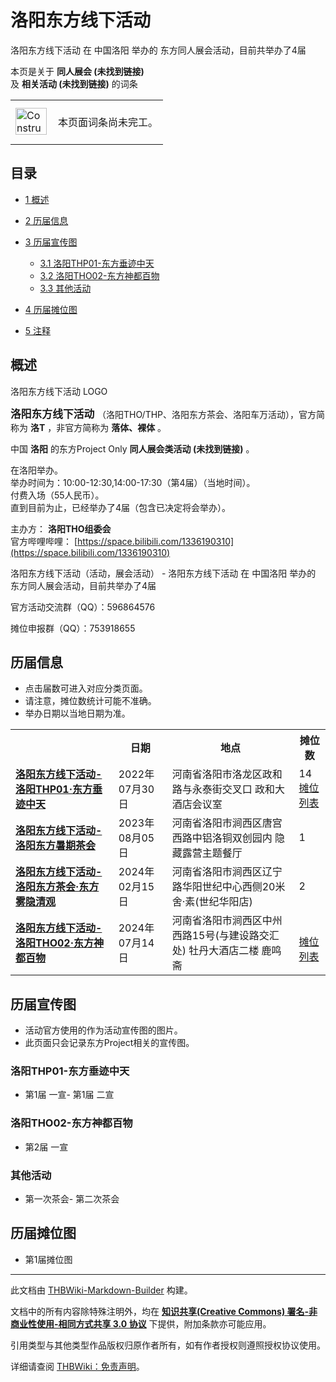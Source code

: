 # 洛阳东方线下活动

<!-- source html: G:\repos\THBWiki-Markdown-Builder\THBWikiMarkdown\Temp\main\3\3c\ns0%3A%E6%B4%9B%E9%98%B3%E4%B8%9C%E6%96%B9%E7%BA%BF%E4%B8%8B%E6%B4%BB%E5%8A%A8.html -->

洛阳东方线下活动 在 中国洛阳 举办的  东方同人展会活动，目前共举办了4届

本页是关于 **同人展会 (未找到链接)**   
及 **相关活动 (未找到链接)** 的词条
<center>

<table>
<tbody><tr>
<td class="mbox-image"><div style="width: 52px;">
  <a href="./文件-ConstructionClock.png.md" class="image"><img alt="ConstructionClock.png" src="https://upload.thwiki.cc/thumb/f/f1/ConstructionClock.png/50px-ConstructionClock.png" decoding="async" loading="lazy" width="50" height="43" srcset="https://upload.thwiki.cc/thumb/f/f1/ConstructionClock.png/75px-ConstructionClock.png 1.5x, https://upload.thwiki.cc/thumb/f/f1/ConstructionClock.png/100px-ConstructionClock.png 2x" data-file-width="689" data-file-height="587"></a></div></td>
<td class="mbox-text" style=""><br>本页面词条尚未完工。<br><br></td>
</tr>
</tbody></table>


</center>
  
  

  

## 目录

- [1 概述](#概述)
- [2 历届信息](#历届信息)
- [3 历届宣传图](#历届宣传图)

  - [3.1 洛阳THP01-东方垂迹中天](#洛阳THP01-东方垂迹中天)
  - [3.2 洛阳THO02-东方神都百物](#洛阳THO02-东方神都百物)
  - [3.3 其他活动](#其他活动)



- [4 历届摊位图](#历届摊位图)
- [5 注释](#注释)




## 概述
[](./文件-洛TLOGO.jpg.md)  [](./文件-洛TLOGO.jpg.md)洛阳东方线下活动 LOGO
  
<big> **洛阳东方线下活动** </big>（洛阳THO/THP、洛阳东方茶会、洛阳车万活动），官方简称为 **洛T** ，非官方简称为 **落体、裸体** 。  
  
  
  
  
中国 **洛阳** 的东方Project Only **同人展会类活动 (未找到链接)** 。  
  
在洛阳举办。  
举办时间为：10:00-12:30,14:00-17:30（第4届）（当地时间）。  
付费入场（55人民币）。  
直到目前为止，已经举办了4届（包含已决定将会举办）。  
  
  
  
  
主办方： **洛阳THO组委会**   
官方哔哩哔哩： [https://space.bilibili.com/1336190310](https://space.bilibili.com/1336190310)   
  
洛阳东方线下活动（活动，展会活动） - 洛阳东方线下活动 在 中国洛阳 举办的  东方同人展会活动，目前共举办了4届
  
  

官方活动交流群（QQ）：596864576
  
  
摊位申报群（QQ）：753918655
  

## 历届信息
- 点击届数可进入对应分类页面。
- 请注意，摊位数统计可能不准确。
- 举办日期以当地日期为准。


<table>
<tbody><tr><th> </th><th>日期</th><th>地点</th><th>摊位数</th></tr>
<tr><td id="1"><b><a href="/展会作品列表?e=%E6%B4%9B%E9%98%B3%E4%B8%9C%E6%96%B9%E7%BA%BF%E4%B8%8B%E6%B4%BB%E5%8A%A8%231">洛阳东方线下活动-洛阳THP01·东方垂迹中天</a></b></td><td id="ev-1">2022年07月30日</td><td>河南省洛阳市洛龙区政和路与永泰街交叉口 政和大酒店会议室</td><td>14<br><a href="./洛阳东方线下活动-第1届摊位.md" title="洛阳东方线下活动/第1届摊位">摊位列表</a></td></tr>
<tr><td id="2"><b><a href="/展会作品列表?e=%E6%B4%9B%E9%98%B3%E4%B8%9C%E6%96%B9%E7%BA%BF%E4%B8%8B%E6%B4%BB%E5%8A%A8%232">洛阳东方线下活动-洛阳东方暑期茶会</a></b></td><td id="ev-2">2023年08月05日</td><td>河南省洛阳市涧西区唐宫西路中铝洛铜双创园内 隐藏露营主题餐厅</td><td>1</td></tr>
<tr><td id="3"><b><a href="/展会作品列表?e=%E6%B4%9B%E9%98%B3%E4%B8%9C%E6%96%B9%E7%BA%BF%E4%B8%8B%E6%B4%BB%E5%8A%A8%233">洛阳东方线下活动-洛阳东方茶会·东方雾隐清观</a></b></td><td id="ev-3">2024年02月15日</td><td>河南省洛阳市涧西区辽宁路华阳世纪中心西侧20米 舍·素(世纪华阳店)</td><td>2</td></tr>
<tr><td id="4"><b><a href="/展会作品列表?e=%E6%B4%9B%E9%98%B3%E4%B8%9C%E6%96%B9%E7%BA%BF%E4%B8%8B%E6%B4%BB%E5%8A%A8%234">洛阳东方线下活动-洛阳THO02·东方神都百物</a></b></td><td id="ev-4">2024年07月14日</td><td>河南省洛阳市涧西区中州西路15号(与建设路交汇处) 牡丹大酒店二楼 鹿鸣斋</td><td><br><a href="/index.php?title=%E6%B4%9B%E9%98%B3%E4%B8%9C%E6%96%B9%E7%BA%BF%E4%B8%8B%E6%B4%BB%E5%8A%A8/%E7%AC%AC2%E5%B1%8A%E6%91%8A%E4%BD%8D&amp;action=edit&amp;redlink=1" class="new" title="洛阳东方线下活动/第2届摊位（页面不存在）">摊位列表</a></td></tr>
</tbody></table>


## 历届宣传图
- 活动官方使用的作为活动宣传图的图片。
- 此页面只会记录东方Project相关的宣传图。

### 洛阳THP01-东方垂迹中天
- [](./文件-洛阳THP01_宣传图1.jpeg.md)第1届 一宣- [](./文件-洛阳THP01_宣传图2.jpg.md)第1届 二宣

### 洛阳THO02-东方神都百物
- [](./文件-洛T2407.jpg.md)第2届 一宣

### 其他活动
- [](./文件-洛T2308.jpg.md)第一次茶会- [](./文件-洛T2402.jpg.md)第二次茶会

## 历届摊位图
- [](./文件-洛阳THP01_摊位图.jpg.md)第1届摊位图


  
  

  

  
  






---

此文档由 [THBWiki-Markdown-Builder](https://github.com/Delsin-Yu/THBWiki-Markdown-Builder) 构建。

文档中的所有内容除特殊注明外，均在 [**知识共享(Creative Commons) 署名-非商业性使用-相同方式共享 3.0 协议**](https://creativecommons.org/licenses/by-sa/3.0/deed.zh-hans) 下提供，附加条款亦可能应用。

引用类型与其他类型作品版权归原作者所有，如有作者授权则遵照授权协议使用。

详细请查阅 [THBWiki：免责声明](https://thbwiki.cc/THBWiki:%E5%85%8D%E8%B4%A3%E5%A3%B0%E6%98%8E)。


